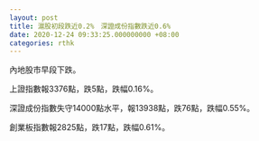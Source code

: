 ```yaml
---
layout: post
title: 滬股初段跌近0.2%　深證成份指數跌近0.6%
date: 2020-12-24 09:33:25.000000000 +08:00
categories: rthk
---
```


內地股市早段下跌。

上證指數報3376點，跌5點，跌幅0.16%。

深證成份指數失守14000點水平，報13938點，跌76點，跌幅0.55%。

創業板指數報2825點，跌17點，跌幅0.61%。
